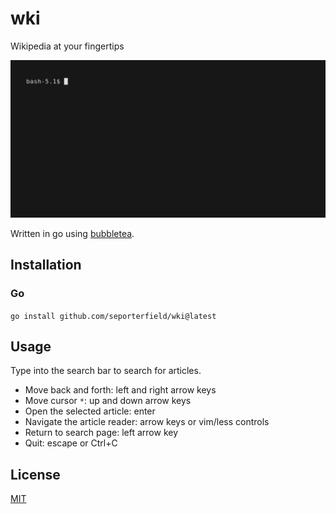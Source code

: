 # wki
Wikipedia at your fingertips

![demonstration of wki](wki.gif)

Written in go using [bubbletea](https://github.com/charmbracelet/bubbletea/).

## Installation

### Go
`go install github.com/seporterfield/wki@latest`

## Usage

Type into the search bar to search for articles.
- Move back and forth:         left and right arrow keys
- Move cursor `*`:             up and down arrow keys
- Open the selected article:   enter
- Navigate the article reader: arrow keys or vim/less controls
- Return to search page:       left arrow key
- Quit:                        escape or Ctrl+C

## License

[MIT](LICENSE)